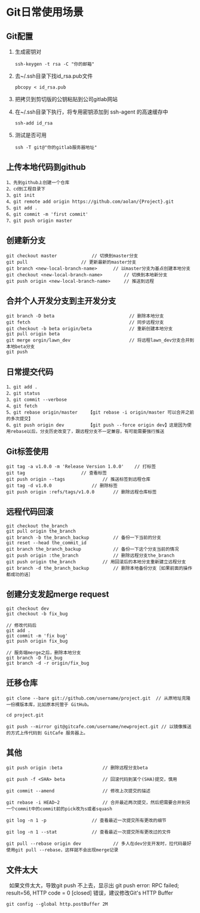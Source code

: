 # Git日常使用场景

## Git配置


1. 生成密钥对

	```ssh-keygen -t rsa -C "你的邮箱"```

2. 去~/.ssh目录下找id_rsa.pub文件

	 ```pbcopy < id_rsa.pub```

3. 把拷贝到剪切版的公钥粘贴到公司gitlab网站

4. 在~/.ssh目录下执行，将专用密钥添加到 ssh-agent 的高速缓存中
	
	```ssh-add id_rsa```

5. 测试是否可用  
  
	``` ssh -T git@"你的gitlab服务器地址" ```


## 上传本地代码到github

	1、先到github上创建一个仓库
	2、cd到工程目录下
	3、git init
	4、git remote add origin https://github.com/aolan/{Project}.git
	5、git add .
	6、git commit -m 'first commit'
	7、git push origin master

## 创建新分支

	git checkout master				// 切换到master分支
	git pull					// 更新最新的master分支
	git branch <new-local-branch-name>		// 以master分支为基点创建本地分支
	git checkout <new-local-branch-name>		// 切换到本地新分支
	git push origin <new-local-branch-name>		// 推送到远程
	
	
	
## 合并个人开发分支到主开发分支

	git branch -D beta                            // 删除本地分支
	git fetch                                     // 同步远程分支       
	git checkout -b beta origin/beta              // 重新创建本地分支
	git pull origin beta					
	git merge orgin/lawn_dev                      // 将远程lawn_dev分支合并到本地beta分支
	git push


## 日常提交代码

	1、git add .
	2、git status
	3、git commit --verbose
	4、git fetch
	5、git rebase origin/master    【git rebase -i origin/master 可以合并之前的多次提交】
	6、git push origin dev         【git push --force origin dev】这是因为使用rebase以后，分支历史改变了，跟远程分支不一定兼容，有可能需要强行推送

## Git标签使用

	git tag -a v1.0.0 -m 'Release Version 1.0.0'    // 打标签
	git tag 					// 查看标签
	git push origin --tags				// 推送标签到远程仓库
	git tag -d v1.0.0				// 删除标签
	git push origin :refs/tags/v1.0.0		// 删除远程仓库标签

## 远程代码回滚

	git checkout the_branch
	git pull origin the_branch
	git branch -b the_branch_backup 		// 备份一下当前的分支
	git reset --head the_commit_id 
	git branch the_branch_backup 			// 备份一下这个分支当前的情况
	git push origin :the_branch 			// 删除远程分支the_branch
	git push origin the_branch 			// 用回滚后的本地分支重新建立远程分支
	git branch -d the_branch_backup			// 删除本地备份分支［如果前面的操作都成功的话］
	
## 创建分支发起merge request

	git checkout dev
	git checkout -b fix_bug
	
	// 修改代码后
	git add .
	git commit -m 'fix bug'
	git push origin fix_bug
	
	// 服务端merge之后，删除本地分支
	git branch -D fix_bug
	git branch -d -r origin/fix_bug

## 迁移仓库
	
	git clone --bare git://github.com/username/project.git	// 从原地址克隆一份裸版本库，比如原本托管于 GitHub。

	cd project.git
	
	git push --mirror git@gitcafe.com/username/newproject.git // 以镜像推送的方式上传代码到 GitCafe 服务器上。

## 其他
	git push origin :beta				// 删除远程分支beta
	
	git push -f <SHA> beta				// 回滚代码到某个(SHA)提交，慎用
	
	git commit --amend			       	// 修改上次提交的描述
	
	git rebase -i HEAD~2				// 合并最近两次提交，然后把需要合并到另一个commit中的commit前的pick改为s或者squash
	
	git log -n 1 -p 				// 查看最近一次提交所有更改的细节
	
	git log -n 1 --stat				// 查看最近一次提交所有更改过的文件
	
	git pull --rebase origin dev		  	// 多人在dev分支开发时，拉代码最好使用git pull --rebase，这样就不会出现merge记录


## 文件太大

   如果文件太大，导致git push 不上去，显示出 git push error: RPC failed; result=56, HTTP code = 0 [closed] 错误，建议修改Git's HTTP Buffer 
   
   ``` git config --global http.postBuffer 2M ```

